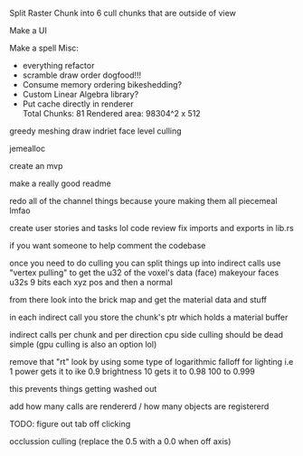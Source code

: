 Split Raster Chunk into 6
cull chunks that are outside of view

Make a UI

Make a spell
Misc:
   - everything refactor
   - scramble draw order dogfood!!!
   - Consume memory ordering bikeshedding?
   - Custom Linear Algebra library?
   - Put cache directly in renderer        
Total Chunks: 81
Rendered area: 98304^2 x 512 

greedy meshing
draw indriet
face level culling

jemealloc

create an mvp

make a really good readme

redo all of the channel things because youre making them all piecemeal lmfao

create user stories and tasks lol
code review fix imports and exports in lib.rs


if you want someone to help comment the codebase



once you need to do culling you can split things up into indirect calls
use "vertex pulling" to get the u32 of the voxel's data (face)
makeyour faces u32s 9 bits each xyz pos and then a normal

from there look into the brick map and get the material data and stuff


in each indirect call you store the chunk's ptr which holds a material buffer


indirect calls per chunk and per direction cpu side culling should be dead simple (gpu culling is also an option lol)


remove that "rt" look by using some type of logarithmic falloff for lighting i.e
1 power gets it to ike 0.9 brightness 
10 gets it to 0.98
100 to 0.999

this prevents things getting washed out


add how many calls are rendererd / how many objects are registererd 

TODO: figure out tab off clicking

occlussion culling (replace the 0.5 with a 0.0 when off axis)